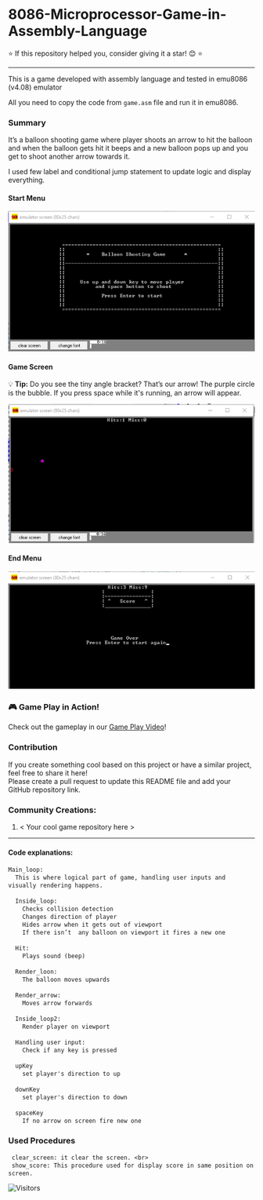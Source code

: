 # 8086-Microprocessor-Game-in-Assembly-Language

⭐ If this repository helped you, consider giving it a star! 😊 ⭐  

---

This is a game developed with assembly language and tested in emu8086 (v4.08) emulator

All you need to copy the code from <code>game.asm</code> file and run it in emu8086.

### Summary
It’s a balloon shooting game where player shoots an arrow to hit the balloon and when the balloon gets hit it beeps and a new balloon pops up and you get to shoot another arrow towards it. 

I used few label and conditional jump statement to update logic and display everything.

#### Start Menu
![Menu](assets/game_menu.png)

#### Game Screen

💡 **Tip:** Do you see the tiny angle bracket? That’s our arrow! The purple circle is the bubble. If you press space while it's running, an arrow will appear.

![Game Screen](assets/game_play.png)

#### End Menu
![End Menu](assets/game_over_menu.png)

### 🎮 Game Play in Action!  
Check out the gameplay in our [Game Play Video](./GamePlay.md)!

### Contribution  

If you create something cool based on this project or have a similar project, feel free to share it here!  
Please create a pull request to update this README file and add your GitHub repository link.  

### Community Creations:  
1. < Your cool game repository here >

------

#### Code explanations:

```
Main_loop:
  This is where logical part of game, handling user inputs and visually rendering happens.

  Inside_loop:
    Checks collision detection
    Changes direction of player
    Hides arrow when it gets out of viewport
    If there isn’t  any balloon on viewport it fires a new one

  Hit: 
    Plays sound (beep)
  
  Render_loon:
    The balloon moves upwards

  Render_arrow:
    Moves arrow forwards
  
  Inside_loop2:
    Render player on viewport

  Handling user input:
    Check if any key is pressed 
  
  upKey
    set player's direction to up
  
  downKey
    set player's direction to down
  
  spaceKey
    If no arrow on screen fire new one
```

### Used Procedures

```
 clear_screen: it clear the screen. <br>
 show_score: This procedure used for display score in same position on screen.
```

![Visitors](https://api.visitorbadge.io/api/combined?path=https%3A%2F%2Fgithub.com%2FRezve%2F8086-Microprocessor-Game-in-Assembly-Language&countColor=%23263759&style=flat-square)
